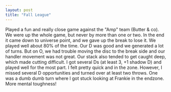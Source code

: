 ```yaml
---
layout: post
title: "Fall League"
---
```


Played a fun and really close game against the "Amp" team (Butter & co). We were up the whole game, but never by more than one or two. In the end it came down to universe point, and we gave up the break to lose it. We played well about 80% of the time. Our D was good and we generated a lot of turns. But on O, we had trouble moving the disc to the break side and our handler movement was not great. Our stack also tended to get caught deep, which made cutting difficult. I got several Ds (at least 3, +1 shadow D) and played well for the most part. I felt pretty quick and in the zone. However, I missed several D opportunities and turned over at least two throws. One was a dumb dumb turn where I got stuck looking at Frankie in the endzone. More mental toughness!
